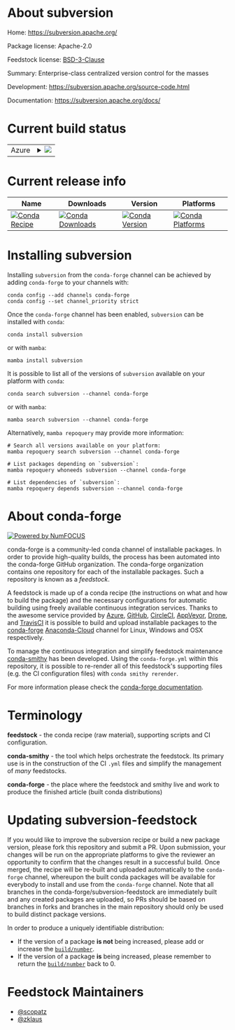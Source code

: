 About subversion
================

Home: https://subversion.apache.org/

Package license: Apache-2.0

Feedstock license: [BSD-3-Clause](https://github.com/conda-forge/subversion-feedstock/blob/main/LICENSE.txt)

Summary: Enterprise-class centralized version control for the masses

Development: https://subversion.apache.org/source-code.html

Documentation: https://subversion.apache.org/docs/

Current build status
====================


<table>
    
  <tr>
    <td>Azure</td>
    <td>
      <details>
        <summary>
          <a href="https://dev.azure.com/conda-forge/feedstock-builds/_build/latest?definitionId=9919&branchName=main">
            <img src="https://dev.azure.com/conda-forge/feedstock-builds/_apis/build/status/subversion-feedstock?branchName=main">
          </a>
        </summary>
        <table>
          <thead><tr><th>Variant</th><th>Status</th></tr></thead>
          <tbody><tr>
              <td>linux_64</td>
              <td>
                <a href="https://dev.azure.com/conda-forge/feedstock-builds/_build/latest?definitionId=9919&branchName=main">
                  <img src="https://dev.azure.com/conda-forge/feedstock-builds/_apis/build/status/subversion-feedstock?branchName=main&jobName=linux&configuration=linux%20linux_64_" alt="variant">
                </a>
              </td>
            </tr><tr>
              <td>osx_64</td>
              <td>
                <a href="https://dev.azure.com/conda-forge/feedstock-builds/_build/latest?definitionId=9919&branchName=main">
                  <img src="https://dev.azure.com/conda-forge/feedstock-builds/_apis/build/status/subversion-feedstock?branchName=main&jobName=osx&configuration=osx%20osx_64_" alt="variant">
                </a>
              </td>
            </tr>
          </tbody>
        </table>
      </details>
    </td>
  </tr>
</table>

Current release info
====================

| Name | Downloads | Version | Platforms |
| --- | --- | --- | --- |
| [![Conda Recipe](https://img.shields.io/badge/recipe-subversion-green.svg)](https://anaconda.org/conda-forge/subversion) | [![Conda Downloads](https://img.shields.io/conda/dn/conda-forge/subversion.svg)](https://anaconda.org/conda-forge/subversion) | [![Conda Version](https://img.shields.io/conda/vn/conda-forge/subversion.svg)](https://anaconda.org/conda-forge/subversion) | [![Conda Platforms](https://img.shields.io/conda/pn/conda-forge/subversion.svg)](https://anaconda.org/conda-forge/subversion) |

Installing subversion
=====================

Installing `subversion` from the `conda-forge` channel can be achieved by adding `conda-forge` to your channels with:

```
conda config --add channels conda-forge
conda config --set channel_priority strict
```

Once the `conda-forge` channel has been enabled, `subversion` can be installed with `conda`:

```
conda install subversion
```

or with `mamba`:

```
mamba install subversion
```

It is possible to list all of the versions of `subversion` available on your platform with `conda`:

```
conda search subversion --channel conda-forge
```

or with `mamba`:

```
mamba search subversion --channel conda-forge
```

Alternatively, `mamba repoquery` may provide more information:

```
# Search all versions available on your platform:
mamba repoquery search subversion --channel conda-forge

# List packages depending on `subversion`:
mamba repoquery whoneeds subversion --channel conda-forge

# List dependencies of `subversion`:
mamba repoquery depends subversion --channel conda-forge
```


About conda-forge
=================

[![Powered by
NumFOCUS](https://img.shields.io/badge/powered%20by-NumFOCUS-orange.svg?style=flat&colorA=E1523D&colorB=007D8A)](https://numfocus.org)

conda-forge is a community-led conda channel of installable packages.
In order to provide high-quality builds, the process has been automated into the
conda-forge GitHub organization. The conda-forge organization contains one repository
for each of the installable packages. Such a repository is known as a *feedstock*.

A feedstock is made up of a conda recipe (the instructions on what and how to build
the package) and the necessary configurations for automatic building using freely
available continuous integration services. Thanks to the awesome service provided by
[Azure](https://azure.microsoft.com/en-us/services/devops/), [GitHub](https://github.com/),
[CircleCI](https://circleci.com/), [AppVeyor](https://www.appveyor.com/),
[Drone](https://cloud.drone.io/welcome), and [TravisCI](https://travis-ci.com/)
it is possible to build and upload installable packages to the
[conda-forge](https://anaconda.org/conda-forge) [Anaconda-Cloud](https://anaconda.org/)
channel for Linux, Windows and OSX respectively.

To manage the continuous integration and simplify feedstock maintenance
[conda-smithy](https://github.com/conda-forge/conda-smithy) has been developed.
Using the ``conda-forge.yml`` within this repository, it is possible to re-render all of
this feedstock's supporting files (e.g. the CI configuration files) with ``conda smithy rerender``.

For more information please check the [conda-forge documentation](https://conda-forge.org/docs/).

Terminology
===========

**feedstock** - the conda recipe (raw material), supporting scripts and CI configuration.

**conda-smithy** - the tool which helps orchestrate the feedstock.
                   Its primary use is in the construction of the CI ``.yml`` files
                   and simplify the management of *many* feedstocks.

**conda-forge** - the place where the feedstock and smithy live and work to
                  produce the finished article (built conda distributions)


Updating subversion-feedstock
=============================

If you would like to improve the subversion recipe or build a new
package version, please fork this repository and submit a PR. Upon submission,
your changes will be run on the appropriate platforms to give the reviewer an
opportunity to confirm that the changes result in a successful build. Once
merged, the recipe will be re-built and uploaded automatically to the
`conda-forge` channel, whereupon the built conda packages will be available for
everybody to install and use from the `conda-forge` channel.
Note that all branches in the conda-forge/subversion-feedstock are
immediately built and any created packages are uploaded, so PRs should be based
on branches in forks and branches in the main repository should only be used to
build distinct package versions.

In order to produce a uniquely identifiable distribution:
 * If the version of a package **is not** being increased, please add or increase
   the [``build/number``](https://docs.conda.io/projects/conda-build/en/latest/resources/define-metadata.html#build-number-and-string).
 * If the version of a package **is** being increased, please remember to return
   the [``build/number``](https://docs.conda.io/projects/conda-build/en/latest/resources/define-metadata.html#build-number-and-string)
   back to 0.

Feedstock Maintainers
=====================

* [@scopatz](https://github.com/scopatz/)
* [@zklaus](https://github.com/zklaus/)

